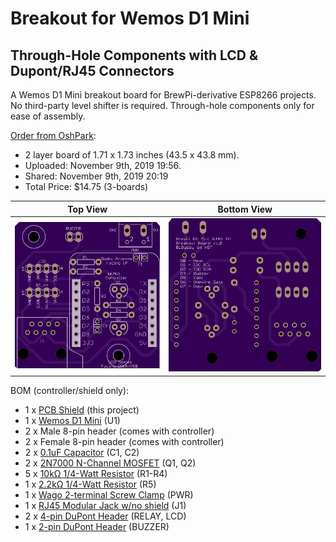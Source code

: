 Breakout for Wemos D1 Mini
=======================================================================
Through-Hole Components with LCD & Dupont/RJ45 Connectors
-----------------------------------------------------------------------

A Wemos D1 Mini breakout board for BrewPi-derivative ESP8266 projects. No third-party level shifter is required.  Through-hole components only for ease of assembly.

[Order from OshPark](https://oshpark.com/shared_projects/iOMfIxHx):

- 2 layer board of 1.71 x 1.73 inches (43.5 x 43.8 mm).
- Uploaded: November 9th, 2019 19:56.
- Shared: November 9th, 2019 20:19
- Total Price: $14.75 (3-boards)

| Top View          | Bottom View          |
| ----------------- |:--------------------:|
| ![Board Top][top] | ![Board Bottom][bot] |

[top]: Top.png "Board Top"
[bot]: Bottom.png "Board Bottom"

BOM (controller/shield only):

- 1 x [PCB Shield](https://oshpark.com/shared_projects/yztU2gOK) (this project)
- 1 x [Wemos D1 Mini](https://www.aliexpress.com/item/32688079351.html?spm=a2g0o.productlist.0.0.2dcf3152g4UkxV&algo_pvid=be694029-b1d5-44b7-b733-20b8c0f6ba9a&algo_expid=be694029-b1d5-44b7-b733-20b8c0f6ba9a-0&btsid=3b4ec2af-8a5e-4c59-9e85-bb2bdb771ffd&ws_ab_test=searchweb0_0,searchweb201602_1,searchweb201603_52_) (U1)
- 2 x Male 8-pin header (comes with controller)
- 2 x Female 8-pin header (comes with controller)
- 2 x [0.1uF Capacitor](https://www.mouser.com/ProductDetail/KEMET/C320C104K3R5TA?qs=sGAEpiMZZMt3KoXD5rJ2N4ZXb0dQpKOeXkTyt%2FbcGss%3D) (C1, C2)
- 2 x [2N7000 N-Channel MOSFET](https://www.mouser.com/ProductDetail/ON-Semiconductor/2N7000?qs=sGAEpiMZZMshyDBzk1%2FWi9bHELEahoDnY1fyKF6A6Ko%3D) (Q1, Q2)
- 5 x [10kΩ 1/4-Watt Resistor](https://www.mouser.com/ProductDetail/KOA-Speer/CF1-4CT52R103J?qs=sGAEpiMZZMtlubZbdhIBIG%252BgbQse942Boczpyiowqgc%3D) (R1-R4)
- 1 x [2.2kΩ 1/4-Watt Resistor](https://www.mouser.com/ProductDetail/KOA-Speer/CF1-4CT52R222J?qs=sGAEpiMZZMu61qfTUdNhGx20sZYqUI%252BADLaC9a%252B2%2Flg%3D) (R5)
- 1 x [Wago 2-terminal Screw Clamp](https://www.aliexpress.com/item/32700056337.html) (PWR)
- 1 x [RJ45 Modular Jack w/no shield](https://www.aliexpress.com/item/32736146888.html) (J1)
- 2 x [4-pin DuPont Header](https://www.aliexpress.com/item/32670112443.html?spm=a2g0o.productlist.0.0.b4045bcffb2Q4C&algo_pvid=e9508115-148b-4d72-a7a3-4e45d189d5c7&algo_expid=e9508115-148b-4d72-a7a3-4e45d189d5c7-12&btsid=35f3875d-d1f0-4b92-9a59-406a3faaa4ef&ws_ab_test=searchweb0_0,searchweb201602_1,searchweb201603_52) (RELAY, LCD)
- 1 x [2-pin DuPont Header](https://www.aliexpress.com/item/32670112443.html?spm=a2g0o.productlist.0.0.b4045bcffb2Q4C&algo_pvid=e9508115-148b-4d72-a7a3-4e45d189d5c7&algo_expid=e9508115-148b-4d72-a7a3-4e45d189d5c7-12&btsid=35f3875d-d1f0-4b92-9a59-406a3faaa4ef&ws_ab_test=searchweb0_0,searchweb201602_1,searchweb201603_52) (BUZZER)
